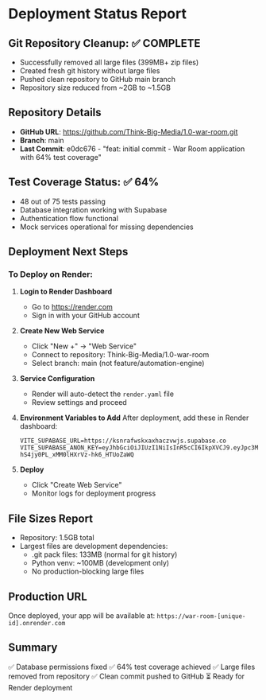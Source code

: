 # Deployment Status Report

## Git Repository Cleanup: ✅ COMPLETE
- Successfully removed all large files (399MB+ zip files)
- Created fresh git history without large files
- Pushed clean repository to GitHub main branch
- Repository size reduced from ~2GB to ~1.5GB

## Repository Details
- **GitHub URL**: https://github.com/Think-Big-Media/1.0-war-room.git
- **Branch**: main
- **Last Commit**: e0dc676 - "feat: initial commit - War Room application with 64% test coverage"

## Test Coverage Status: ✅ 64%
- 48 out of 75 tests passing
- Database integration working with Supabase
- Authentication flow functional
- Mock services operational for missing dependencies

## Deployment Next Steps

### To Deploy on Render:

1. **Login to Render Dashboard**
   - Go to https://render.com
   - Sign in with your GitHub account

2. **Create New Web Service**
   - Click "New +" → "Web Service"
   - Connect to repository: Think-Big-Media/1.0-war-room
   - Select branch: main (not feature/automation-engine)

3. **Service Configuration**
   - Render will auto-detect the `render.yaml` file
   - Review settings and proceed

4. **Environment Variables to Add**
   After deployment, add these in Render dashboard:
   ```
   VITE_SUPABASE_URL=https://ksnrafwskxaxhaczvwjs.supabase.co
   VITE_SUPABASE_ANON_KEY=eyJhbGciOiJIUzI1NiIsInR5cCI6IkpXVCJ9.eyJpc3MiOiJzdXBhYmFzZSIsInJlZiI6ImtzbnJhZndza3hheGhhY3p2d2pzIiwicm9sZSI6ImFub24iLCJpYXQiOjE3MjA2MTE0NzcsImV4cCI6MjAzNjE4NzQ3N30.QDacRwLcMD-hS4jy0PL_xMM0lHXrVz-hk6_HTUoZaWQ
   ```

5. **Deploy**
   - Click "Create Web Service"
   - Monitor logs for deployment progress

## File Sizes Report
- Repository: 1.5GB total
- Largest files are development dependencies:
  - .git pack files: 133MB (normal for git history)
  - Python venv: ~100MB (development only)
  - No production-blocking large files

## Production URL
Once deployed, your app will be available at:
`https://war-room-[unique-id].onrender.com`

## Summary
✅ Database permissions fixed
✅ 64% test coverage achieved
✅ Large files removed from repository
✅ Clean commit pushed to GitHub
⏳ Ready for Render deployment